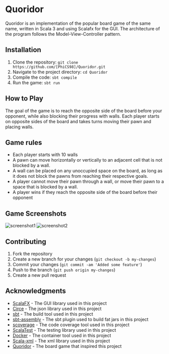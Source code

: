 # Quoridor

Quoridor is an implementation of the popular board game of the same name, written in Scala 3 and using Scalafx for the GUI. The architecture of the program follows the Model-View-Controller pattern.

## Installation

1. Clone the repository: `git clone https://github.com/[PhiCS98]/Quoridor.git`
2. Navigate to the project directory: `cd Quoridor`
3. Compile the code: `sbt compile`
4. Run the game: `sbt run`

## How to Play

The goal of the game is to reach the opposite side of the board before your opponent, while also blocking their progress with walls. Each player starts on opposite sides of the board and takes turns moving their pawn and placing walls.

## Game rules
-  Each player starts with 10 walls
-  A pawn can move horizontally or vertically to an adjacent cell that is not blocked by a wall.
-  A wall can be placed on any unoccupied space on the board, as long as it does not block the pawns from reaching their respective goals.
-  A player cannot move their pawn through a wall, or move their pawn to a space that is blocked by a wall.
-  A player wins if they reach the opposite side of the board before their opponent

## Game Screenshots

![screenshot1](https://i.imgur.com/screenshot1.png)
![screenshot2](https://i.imgur.com/screenshot2.png)

## Contributing

1. Fork the repository
2. Create a new branch for your changes (`git checkout -b my-changes`)
3. Commit your changes (`git commit -am 'Added some feature'`)
4. Push to the branch (`git push origin my-changes`)
5. Create a new pull request

## Acknowledgments

* [ScalaFX](https://www.scalafx.org/) - The GUI library used in this project
* [Circe](https://circe.github.io/circe/) - The json library used in this project
* [sbt](https://www.scala-sbt.org) - The build tool used in this project
* [sbt-assembly](https://github.com/sbt/sbt-assembly) - The sbt plugin used to build fat jars in this project
* [scoverage](https://github.com/scoverage/sbt-scoverage) - The code coverage tool used in this project
* [ScalaTest](https://www.scalatest.org) - The testing library used in this project
* [Docker](https://www.docker.com) - The container tool used in this project
* [Scala-xml](https://github.com/scala/scala-xml) - The xml library used in this project 
* [Quoridor](https://en.wikipedia.org/wiki/Quoridor) - The board game that inspired this project

